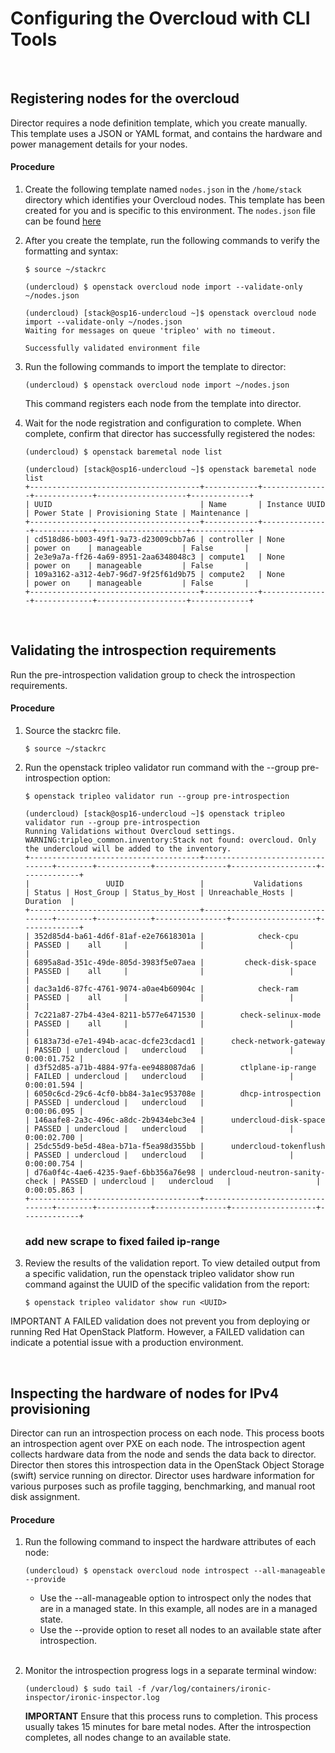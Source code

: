 
# Configuring the Overcloud with CLI Tools


<br/> 


## Registering nodes for the overcloud  

Director requires a node definition template, which you create manually. This template uses a JSON or YAML format, and contains the hardware and power management details for your nodes.

#### Procedure  

1. Create the following template named `nodes.json` in the `/home/stack` directory which identifies your Overcloud nodes. This template has been created for you and is specific to this environment.  The `nodes.json` file can be found [here](https://github.com/grmarxer/Openstack/tree/master/VCP_2.x_Build_Instructions/config_files/nodes.json)  


2. After you create the template, run the following commands to verify the formatting and syntax:  
    ```
    $ source ~/stackrc
    ```  
    ```
    (undercloud) $ openstack overcloud node import --validate-only ~/nodes.json
    ```  
    ```
    (undercloud) [stack@osp16-undercloud ~]$ openstack overcloud node import --validate-only ~/nodes.json
    Waiting for messages on queue 'tripleo' with no timeout.

    Successfully validated environment file
    ```  

3. Run the following commands to import the template to director:  
    ```
    (undercloud) $ openstack overcloud node import ~/nodes.json
    ```  

    This command registers each node from the template into director.  

4. Wait for the node registration and configuration to complete. When complete, confirm that director has successfully registered the nodes:  
    ```
    (undercloud) $ openstack baremetal node list
    ```  
    ```
    (undercloud) [stack@osp16-undercloud ~]$ openstack baremetal node list
    +--------------------------------------+------------+---------------+-------------+--------------------+-------------+
    | UUID                                 | Name       | Instance UUID | Power State | Provisioning State | Maintenance |
    +--------------------------------------+------------+---------------+-------------+--------------------+-------------+
    | cd518d86-b003-49f1-9a73-d23009cbb7a6 | controller | None          | power on    | manageable         | False       |
    | 2e3e9a7a-ff26-4a69-8951-2aa6348048c3 | compute1   | None          | power on    | manageable         | False       |
    | 109a3162-a312-4eb7-96d7-9f25f61d9b75 | compute2   | None          | power on    | manageable         | False       |
    +--------------------------------------+------------+---------------+-------------+--------------------+-------------+
    ```

<br/> 

## Validating the introspection requirements  

Run the pre-introspection validation group to check the introspection requirements.  

#### Procedure  

1. Source the stackrc file.  
    ```
    $ source ~/stackrc
    ```  

2. Run the openstack tripleo validator run command with the --group pre-introspection option:  
    ```
    $ openstack tripleo validator run --group pre-introspection
    ```  
    ```
    (undercloud) [stack@osp16-undercloud ~]$ openstack tripleo validator run --group pre-introspection
    Running Validations without Overcloud settings.
    WARNING:tripleo_common.inventory:Stack not found: overcloud. Only the undercloud will be added to the inventory.
    +--------------------------------------+---------------------------------+--------+------------+----------------+-------------------+-------------+
    |                 UUID                 |           Validations           | Status | Host_Group | Status_by_Host | Unreachable_Hosts |   Duration  |
    +--------------------------------------+---------------------------------+--------+------------+----------------+-------------------+-------------+
    | 352d85d4-ba61-4d6f-81af-e2e76618301a |            check-cpu            | PASSED |    all     |                |                   |             |
    | 6895a8ad-351c-49de-805d-3983f5e07aea |         check-disk-space        | PASSED |    all     |                |                   |             |
    | dac3a1d6-87fc-4761-9074-a0ae4b60904c |            check-ram            | PASSED |    all     |                |                   |             |
    | 7c221a87-27b4-43e4-8211-b577e6471530 |        check-selinux-mode       | PASSED |    all     |                |                   |             |
    | 6183a73d-e7e1-494b-acac-dcfe23cdacd1 |      check-network-gateway      | PASSED | undercloud |   undercloud   |                   | 0:00:01.752 |
    | d3f52d85-a71b-4884-97fa-ee9488087da6 |        ctlplane-ip-range        | FAILED | undercloud |   undercloud   |                   | 0:00:01.594 |
    | 6050c6cd-29c6-4cf0-bb84-3a1ec953708e |        dhcp-introspection       | PASSED | undercloud |   undercloud   |                   | 0:00:06.095 |
    | 146aafe8-2a3c-496c-a8dc-2b9434ebc3e4 |      undercloud-disk-space      | PASSED | undercloud |   undercloud   |                   | 0:00:02.700 |
    | 25dc55d9-be5d-48ea-b71a-f5ea98d355bb |      undercloud-tokenflush      | PASSED | undercloud |   undercloud   |                   | 0:00:00.754 |
    | d76a0f4c-4ae6-4235-9aef-6bb356a76e98 | undercloud-neutron-sanity-check | PASSED | undercloud |   undercloud   |                   | 0:00:05.863 |
    +--------------------------------------+---------------------------------+--------+------------+----------------+-------------------+-------------+
    ```  
    ### add new scrape  to fixed failed ip-range

3. Review the results of the validation report. To view detailed output from a specific validation, run the openstack tripleo validator show run command against the UUID of the specific validation from the report:  
    ```
    $ openstack tripleo validator show run <UUID>
    ```  

IMPORTANT
A FAILED validation does not prevent you from deploying or running Red Hat OpenStack Platform. However, a FAILED validation can indicate a potential issue with a production environment.  

<br/> 

## Inspecting the hardware of nodes for IPv4 provisioning  

Director can run an introspection process on each node. This process boots an introspection agent over PXE on each node. The introspection agent collects hardware data from the node and sends the data back to director. Director then stores this introspection data in the OpenStack Object Storage (swift) service running on director. Director uses hardware information for various purposes such as profile tagging, benchmarking, and manual root disk assignment.  

#### Procedure  

1. Run the following command to inspect the hardware attributes of each node:  
    ```
    (undercloud) $ openstack overcloud node introspect --all-manageable --provide
    ```  

    - Use the --all-manageable option to introspect only the nodes that are in a managed state. In this example, all nodes are in a managed state.  
    - Use the --provide option to reset all nodes to an available state after introspection.  
    <br/> 

2. Monitor the introspection progress logs in a separate terminal window:  
    ```
    (undercloud) $ sudo tail -f /var/log/containers/ironic-inspector/ironic-inspector.log
    ```  

    __IMPORTANT__ Ensure that this process runs to completion. This process usually takes 15 minutes for bare metal nodes.  After the introspection completes, all nodes change to an available state.
